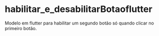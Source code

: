 # habilitar_e_desabilitarBotaoflutter
Modelo em flutter para habilitar um segundo botão só quando clicar no primeiro botão.
